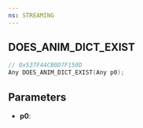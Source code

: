 ```yaml
---
ns: STREAMING
---
```

## DOES_ANIM_DICT_EXIST

```c
// 0x537F44CB0D7F150D
Any DOES_ANIM_DICT_EXIST(Any p0);
```

## Parameters
* **p0**:
